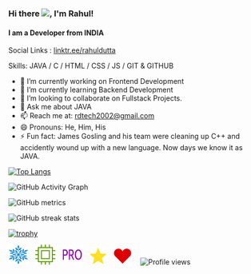 ### Hi there <img src="https://github.com/TheDudeThatCode/TheDudeThatCode/blob/master/Assets/Hi.gif" width="29">, I'm Rahul!
#### I am a Developer from INDIA

<!-- <a href="https://linkedin.com/in/irahuldutta02" target="blank"><img align="center" src="https://raw.githubusercontent.com/rahuldkjain/github-profile-readme-generator/master/src/images/icons/Social/linked-in-alt.svg" alt="irahuldutta02" height="30" width="40" /></a>
<a href="https://twitter.com/irahuldutta02" target="blank"><img align="center" src="https://raw.githubusercontent.com/rahuldkjain/github-profile-readme-generator/master/src/images/icons/Social/twitter.svg" alt="irahuldutta02" height="30" width="40" /></a> 
 <a href="https://facebook.com/irahuldutta02" target="blank"><img align="center" src="https://raw.githubusercontent.com/rahuldkjain/github-profile-readme-generator/master/src/images/icons/Social/facebook.svg" alt="irahuldutta02" height="30" width="40" /></a>
<a href="https://instagram.com/irahuldutta02" target="blank"><img align="center" src="https://raw.githubusercontent.com/rahuldkjain/github-profile-readme-generator/master/src/images/icons/Social/instagram.svg" alt="irahuldutta02" height="30" width="40" /></a>
<a href="https://www.leetcode.com/irahuldutta02" target="blank"><img align="center" src="https://raw.githubusercontent.com/rahuldkjain/github-profile-readme-generator/master/src/images/icons/Social/leet-code.svg" alt="irahuldutta02" height="30" width="40" /></a> -->

Social Links : [linktr.ee/rahuldutta](https://linktr.ee/rahuldutta)

Skills: JAVA / C / HTML / CSS / JS / GIT & GITHUB

- 🔭 I’m currently working on Frontend Development 
- 🌱 I’m currently learning Backend Development 
- 👯 I’m looking to collaborate on Fullstack Projects. 
- 💬 Ask me about JAVA 
- 📫 Reach me at: rdtech2002@gmail.com 
- 😄 Pronouns: He, Him, His 
- ⚡ Fun fact: James Gosling and his team were cleaning up C++ and accidently wound up with a new language. Now days we know it as JAVA. 




[![Top Langs](https://github-readme-stats.vercel.app/api/top-langs/?username=irahuldutta02)](https://github.com/anuraghazra/github-readme-stats)

![GitHub Activity Graph](https://activity-graph.herokuapp.com/graph?username=irahuldutta02)  

![GitHub metrics](https://metrics.lecoq.io/irahuldutta02)  

![GitHub streak stats](https://github-readme-streak-stats.herokuapp.com/?user=irahuldutta02)  

[![trophy](https://github-profile-trophy.vercel.app/?username=irahuldutta02)](https://github.com/ryo-ma/github-profile-trophy)

<a href='https://archiveprogram.github.com/'><img src='https://raw.githubusercontent.com/acervenky/animated-github-badges/master/assets/acbadge.gif' width='40' height='40'></a> <a href='https://docs.github.com/en/developers'><img src='https://raw.githubusercontent.com/acervenky/animated-github-badges/master/assets/devbadge.gif' width='40' height='40'></a> <a href='https://github.com/pricing'><img src='https://raw.githubusercontent.com/acervenky/animated-github-badges/master/assets/pro.gif' width='40' height='40'></a> <a href='https://stars.github.com/'><img src='https://raw.githubusercontent.com/acervenky/animated-github-badges/master/assets/starbadge.gif' width='35' height='35'></a> <a href='https://docs.github.com/en/github/supporting-the-open-source-community-with-github-sponsors'><img src='https://raw.githubusercontent.com/acervenky/animated-github-badges/master/assets/sponsorbadge.gif' width='35' height='35'></a> 
![Profile views](https://gpvc.arturio.dev/irahuldutta02)  
